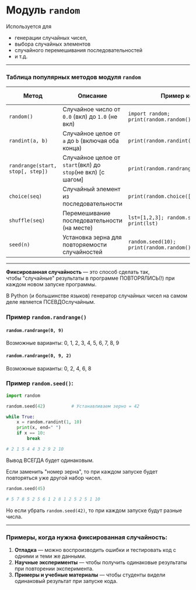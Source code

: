 # Модуль `random`

Используется для 
- генерации случайных чисел, 
- выбора случайных элементов 
- случайного перемешивания последовательностей
- и т.д.
---

### Таблица популярных методов модуля `random`

| Метод                            | Описание                                                     | Пример кода                                    | Пример вывода |
|----------------------------------|--------------------------------------------------------------| ---------------------------------------------- | ------------- |
| `random()`                       | Случайное число от `0.0` (вкл) до `1.0` (не вкл)             | `import random; print(random.random())`        | `0.3744`      |
| `randint(a, b)`                  | Случайное целое от `a` до `b` (включая оба конца)            | `print(random.randint(1, 10))`                 | `3`           |
| `randrange(start, stop[, step])` | Случайное целое от `start`(вкл) до `stop`(не вкл) \[с шагом] | `print(random.randrange(0, 10, 2))`            | `6`           |
| `choice(seq)`                    | Случайный элемент из последовательности                      | `print(random.choice(['a','b','c']))`          | `'b'`         |
| `shuffle(seq)`                   | Перемешивание последовательности (на месте)                  | `lst=[1,2,3]; random.shuffle(lst); print(lst)` | `[3, 1, 2]`   |
| `seed(n)`                        | Установка зерна для повторяемости случайностей               | `random.seed(10); print(random.random())`      | `0.5714`      |

---

**Фиксированная случайность** — это способ сделать так,  
чтобы "случайные" результаты в программе ПОВТОРЯЛИСЬ(!) при каждом новом запуске программы.

В Python (и большинстве языков) генератор случайных чисел на самом деле является ПСЕВДОслучайным.

### Пример `random.randrange()`

#### `random.randrange(0, 9)`

Возможные варианты: 0, 1, 2, 3, 4, 5, 6, 7, 8, 9

#### `random.randrange(0, 9, 2)`

Возможные варианты: 0, 2, 4, 6, 8

### Пример `random.seed()`:

```python
import random

random.seed(42)          # Устанавливаем зерно = 42

while True:
    x = random.randint(1, 10)
    print(x, end=" ")
    if x == 10:
        break

# 2 1 5 4 4 3 2 9 2 10
```

Вывод ВСЕГДА будет одинаковым.

Если заменить "номер зерна", то при каждом запуске будет повторяться уже другой набор чисел.
```python
random.seed(45) 

# 5 7 8 5 2 5 6 1 2 8 1 2 5 2 5 1 10 
```


Но если убрать `random.seed(42)`, то при каждом запуске будут разные числа.

---

### Примеры, когда нужна фиксированная случайность:

1. **Отладка** — можно воспроизводить ошибки и тестировать код с одними и теми же данными.
2. **Научные эксперименты** — чтобы получить одинаковые результаты при повторении эксперимента.
3. **Примеры и учебные материалы** — чтобы студенты видели одинаковый результат при запуске кода.

